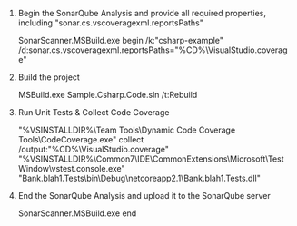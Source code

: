 1. Begin the SonarQube Analysis and provide all required properties, including "sonar.cs.vscoveragexml.reportsPaths" 

    SonarScanner.MSBuild.exe begin /k:"csharp-example" /d:sonar.cs.vscoveragexml.reportsPaths="%CD%\VisualStudio.coverage"

2. Build the project 

    MSBuild.exe Sample.Csharp.Code.sln /t:Rebuild

3.  Run Unit Tests & Collect Code Coverage

    "%VSINSTALLDIR%\Team Tools\Dynamic Code Coverage Tools\CodeCoverage.exe" collect /output:"%CD%\VisualStudio.coverage" "%VSINSTALLDIR%\Common7\IDE\CommonExtensions\Microsoft\TestWindow\vstest.console.exe" "Bank.blah1.Tests\bin\Debug\netcoreapp2.1\Bank.blah1.Tests.dll"

4. End the SonarQube Analysis and upload it to the SonarQube server

    SonarScanner.MSBuild.exe end
